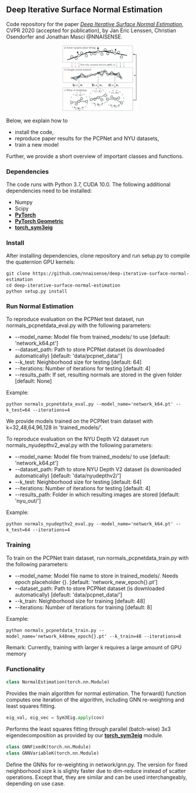 ## Deep Iterative Surface Normal Estimation
Code repository for the paper [<i>Deep Iterative Surface Normal Estimation</i>](https://arxiv.org/abs/1904.07172), CVPR 2020 (accepted for publication), by Jan Eric Lenssen, Christian Osendorfer and Jonathan Masci @NNAISENSE.
<p align="center">
  <img width="40%" src="overview.png?sanitize=true"/>
</p>

Below, we explain how to
* install the code,
* reproduce paper results for the PCPNet and NYU datasets,
* train a new model

Further, we provide a short overview of important classes and functions.

### Dependencies
The code runs with Python 3.7, CUDA 10.0. The following additional dependencies need to be installed:
* Numpy
* Scipy
* **[PyTorch](https://pytorch.org/)**
* **[PyTorch Geometric](https://github.com/rusty1s/pytorch_geometric)**
* **[torch_sym3eig](https://github.com/nnaisense/pytorch_sym3eig)**

### Install
After installing dependencies, clone repository and run setup.py to compile the quaternion GPU kernels:

```
git clone https://github.com/nnaisense/deep-iterative-surface-normal-estimation
cd deep-iterative-surface-normal-estimation
python setup.py install
```

### Run Normal Estimation
To reproduce evaluation on the PCPNet test dataset, run normals_pcpnetdata_eval.py with the following parameters:
* --model_name: Model file from trained_models/ to use \[default: 'network_k64.pt'\] 
* --dataset_path: Path to store PCPNet dataset (is downloaded automatically) \[default: 'data/pcpnet_data/'\] 
* --k_test: Neighborhood size for testing \[default: 64\]
* --iterations: Number of iterations for testing \[default: 4\]
* --results_path: If set, resulting normals are stored in the given folder \[default: None\]

Example:

```
python normals_pcpnetdata_eval.py --model_name='network_k64.pt' --k_test=64 --iterations=4
```

We provide models trained on the PCPNet train dataset with k=32,48,64,96,128 in 'trained_models/'.

To reproduce evaluation on the NYU Depth V2 dataset run normals_nyudepthv2_eval.py with the following parameters:
* --model_name: Model file from trained_models/ to use \[default: 'network_k64.pt'\] 
* --dataset_path: Path to store NYU Depth V2 dataset (is downloaded automatically) \[default: 'data/nyudepthv2/'\] 
* --k_test: Neighborhood size for testing \[default: 64\]
* --iterations: Number of iterations for testing \[default: 4\]
* --results_path: Folder in which resulting images are stored \[default: 'nyu_out/'\]

Example:

```
python normals_nyudepthv2_eval.py --model_name='network_k64.pt' --k_test=64 --iterations=4
```

### Training
To train on the PCPNet train dataset, run normals_pcpnetdata_train.py with the following parameters:
* --model_name: Model file name to store in trained_models/. Needs epoch placeholder {}.  \[default: 'network_new_epoch{}.pt'\] 
* --dataset_path: Path to store PCPNet dataset (is downloaded automatically) \[default: 'data/pcpnet_data/'\] 
* --k_train: Neighborhood size for training \[default: 48\]
* --iterations: Number of iterations for training \[default: 8\]

Example:

```
python normals_pcpnetdata_train.py --model_name='network_k48new_epoch{}.pt' --k_train=48 --iterations=8
```

Remark: Currently, training with larger k requires a large amount of GPU memory 

### Functionality
```python
class NormalEstimation(torch.nn.Module)
```
Provides the main algorithm for normal estimation. The forward() function computes one iteration of the algorithm, including GNN re-weighting and least squares fitting.


```python
eig_val, eig_vec = Sym3Eig.apply(cov)
```
Performs the least squares fitting through parallel (batch-wise) 3x3 eigendecomposition as provided by our **[torch_sym3eig](https://github.com/nnaisense/pytorch_sym3eig)** module.


```python
class GNNFixedK(torch.nn.Module)
class GNNVariableK(torch.nn.Module)
```
Define the GNNs for re-weighting in network/gnn.py. The version for fixed neighborhood size k is slighty faster due to dim-reduce instead of scatter operations. Except that, they are similar and can be used interchangeably, depending on use case.